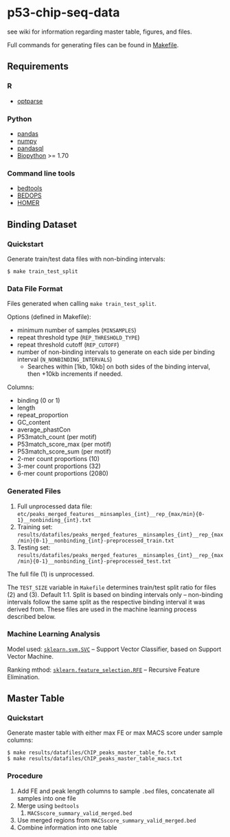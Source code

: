 # p53-chip-seq-data

see wiki for information regarding master table, figures, and files.

Full commands for generating files can be found in [Makefile](Makefile).

## Requirements

### R

* [optparse](https://github.com/trevorld/optparse/)

### Python

* [pandas](http://pandas.pydata.org/)
* [numpy](http://www.numpy.org/)
* [pandasql](https://github.com/yhat/pandasql/)
* [Biopython](http://biopython.org/) >= 1.70

### Command line tools

* [bedtools](http://bedtools.readthedocs.io/)
* [BEDOPS](http://bedops.readthedocs.io/)
* [HOMER](http://homer.salk.edu/)

## Binding Dataset

### Quickstart

Generate train/test data files with non-binding intervals:

    $ make train_test_split

### Data File Format

Files generated when calling `make train_test_split`.

Options (defined in Makefile):

- minimum number of samples (`MINSAMPLES`)
- repeat threshold type (`REP_THRESHOLD_TYPE`)
- repeat threshold cutoff (`REP_CUTOFF`)
- number of non-binding intervals to generate on each side per binding interval (`N_NONBINDING_INTERVALS`)
	- Searches within [1kb, 10kb] on both sides of the binding interval, then +10kb increments if needed.

Columns:

- binding (0 or 1)
- length
- repeat_proportion
- GC_content
- average_phastCon
- P53match_count (per motif)
- P53match_score_max (per motif)
- P53match_score_sum (per motif)
- 2-mer count proportions (10)
- 3-mer count proportions (32)
- 6-mer count proportions (2080)

### Generated Files

1. Full unprocessed data file: `etc/peaks_merged_features__minsamples_{int}__rep_{max/min}{0-1}__nonbinding_{int}.txt`
2. Training set: `results/datafiles/peaks_merged_features__minsamples_{int}__rep_{max/min}{0-1}__nonbinding_{int}-preprocessed_train.txt`
3. Testing set: `results/datafiles/peaks_merged_features__minsamples_{int}__rep_{max/min}{0-1}__nonbinding_{int}-preprocessed_test.txt`

The full file (1) is unprocessed.

The `TEST_SIZE` variable in `Makefile` determines train/test split ratio for files (2) and (3). Default 1:1. Split is based on binding intervals only – non-binding intervals follow the same split as the respective binding interval it was derived from. These files are used in the machine learning process described below.

### Machine Learning Analysis

Model used: [`sklearn.svm.SVC`](http://scikit-learn.org/stable/modules/generated/sklearn.svm.SVC.html) – Support Vector Classifier, based on Support Vector Machine.

Ranking mthod: [`sklearn.feature_selection.RFE`](http://scikit-learn.org/stable/modules/generated/sklearn.feature_selection.RFE.html) – Recursive Feature Elimination.

## Master Table

### Quickstart

Generate master table with either max FE or max MACS score under sample columns:

    $ make results/datafiles/ChIP_peaks_master_table_fe.txt
    $ make results/datafiles/ChIP_peaks_master_table_macs.txt

### Procedure

1. Add FE and peak length columns to sample `.bed` files, concatenate all samples into one file
1. Merge using `bedtools`
    1. `MACSscore_summary_valid_merged.bed`
1. Use merged regions from `MACSscore_summary_valid_merged.bed`
1. Combine information into one table
